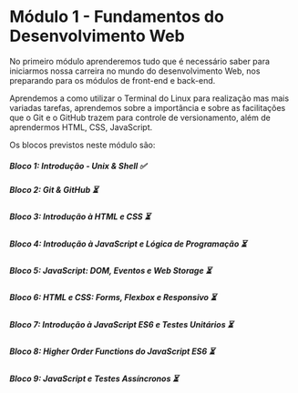 # Módulo 1 - Fundamentos do Desenvolvimento Web

No primeiro módulo aprenderemos tudo que é necessário saber para iniciarmos nossa carreira no mundo do desenvolvimento Web, nos preparando para os módulos de front-end e back-end.

Aprendemos a como utilizar o Terminal do Linux para realização mas mais variadas tarefas, aprendemos sobre a importância e sobre as facilitações que o Git e o GitHub trazem para controle de versionamento, além de aprendermos HTML, CSS, JavaScript.

Os blocos previstos neste módulo são:

##### Bloco 1: Introdução - Unix & Shell :white_check_mark:

##### Bloco 2: Git & GitHub :hourglass_flowing_sand:

##### Bloco 3: Introdução à HTML e CSS :hourglass_flowing_sand:

##### Bloco 4: Introdução à JavaScript e Lógica de Programação :hourglass_flowing_sand:

##### Bloco 5: JavaScript: DOM, Eventos e Web Storage :hourglass_flowing_sand:

##### Bloco 6: HTML e CSS: Forms, Flexbox e Responsivo :hourglass_flowing_sand:

##### Bloco 7: Introdução à JavaScript ES6 e Testes Unitários :hourglass_flowing_sand:

##### Bloco 8: Higher Order Functions do JavaScript ES6 :hourglass_flowing_sand:

##### Bloco 9: JavaScript e Testes Assíncronos :hourglass_flowing_sand:

